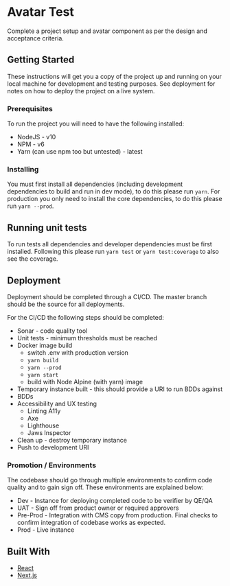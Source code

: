 # Avatar Test

Complete a project setup and avatar component as per the design and acceptance criteria.

## Getting Started

These instructions will get you a copy of the project up and running on your local machine for development and testing purposes.
See deployment for notes on how to deploy the project on a live system.

### Prerequisites

To run the project you will need to have the following installed:
- NodeJS - v10
- NPM - v6
- Yarn (can use npm too but untested) - latest

### Installing

You must first install all dependencies (including development dependencies to build and run in dev mode), to do this please run `yarn`.
For production you only need to install the core dependencies, to do this please run `yarn --prod`.

## Running unit tests

To run tests all dependencies and developer dependencies must be first installed.
Following this please run `yarn test` or `yarn test:coverage` to also see the coverage.

## Deployment

Deployment should be completed through a CI/CD.
The master branch should be the source for all deployments.

For the CI/CD the following steps should be completed:
- Sonar - code quality tool
- Unit tests - minimum thresholds must be reached
- Docker image build
  - switch .env with production version
  - `yarn build`
  - `yarn --prod`
  - `yarn start`
  - build with Node Alpine (with yarn) image
- Temporary instance built - this should provide a URI to run BDDs against
- BDDs
- Accessibility and UX testing
  - Linting A11y
  - Axe
  - Lighthouse
  - Jaws Inspector
- Clean up - destroy temporary instance
- Push to development URI

### Promotion / Environments

The codebase should go through multiple environments to confirm code quality and to gain sign off.
These environments are explained below:
- Dev - Instance for deploying completed code to be verifier by QE/QA
- UAT - Sign off from product owner or required approvers
- Pre-Prod - Integration with CMS copy from production. Final checks to confirm integration of codebase works as expected.
- Prod - Live instance

## Built With

* [React](https://reactjs.org/)
* [Next.js](https://nextjs.org/)
